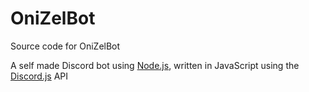 # OniZelBot
Source code for OniZelBot

A self made Discord bot using [Node.js](https://nodejs.org/en/), written in JavaScript using the [Discord.js](https://discord.js.org) API